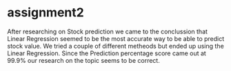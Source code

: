 # assignment2
After researching on Stock prediction we came to the conclussion that Linear Regression seemed to be the most accurate way to be able to predict stock value.
We tried a couple of different metheods but ended up using the Linear Regression.
Since the Prediction percentage score came out at 99.9% our research on the topic seems to be correct.
